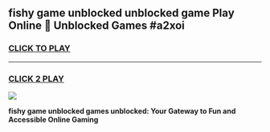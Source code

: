 
## fishy game unblocked unblocked game Play Online 👋 Unblocked Games #a2xoi
<h3>
<a href="https://premium.freeplayer.one?title=fishy_game_unblocked&ref=21F">CLICK TO PLAY</a></h3>
<hr>

<h3>
<a href="https://premium.freeplayer.one?title=fishy_game_unblocked&ref=21F">CLICK 2 PLAY</a>
  
</h3>

<a href="https://premium.freeplayer.one?title=fishy_game_unblocked&ref=21F/"><img src="https://clearcache.store/games.png"></a>


**fishy game unblocked games unblocked: Your Gateway to Fun and Accessible Online Gaming**
